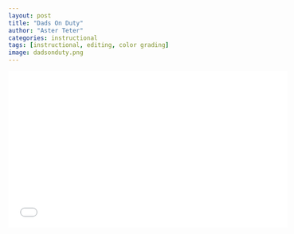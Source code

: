 ```yaml
---
layout: post
title: "Dads On Duty"
author: "Aster Teter"
categories: instructional
tags: [instructional, editing, color grading]
image: dadsonduty.png
---
```


<iframe width="560" height="315" src="//www.youtube.com/embed/JmdAP-uzezk" title="YouTube video player" frameborder="0" allow="accelerometer; autoplay; clipboard-write; encrypted-media; gyroscope; picture-in-picture" allowfullscreen></iframe>